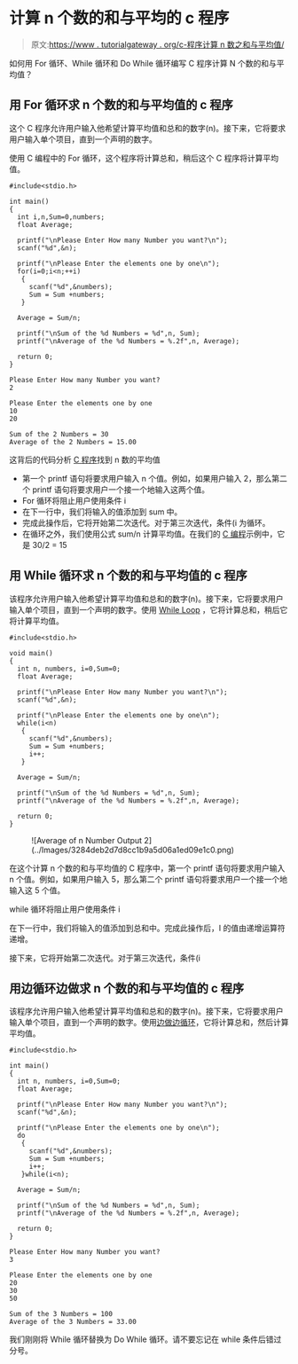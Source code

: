 # 计算 n 个数的和与平均的 c 程序

> 原文:[https://www . tutorialgateway . org/c-程序计算 n 数之和与平均值/](https://www.tutorialgateway.org/c-program-to-calculate-the-sum-and-average-of-n-number/)

如何用 For 循环、While 循环和 Do While 循环编写 C 程序计算 N 个数的和与平均值？

## 用 For 循环求 n 个数的和与平均值的 c 程序

这个 C 程序允许用户输入他希望计算平均值和总和的数字(n)。接下来，它将要求用户输入单个项目，直到一个声明的数字。

使用 C 编程中的 For 循环，这个程序将计算总和，稍后这个 C 程序将计算平均值。

```
#include<stdio.h>

int main()
{
  int i,n,Sum=0,numbers;
  float Average;

  printf("\nPlease Enter How many Number you want?\n");
  scanf("%d",&n);

  printf("\nPlease Enter the elements one by one\n");
  for(i=0;i<n;++i)
   {
     scanf("%d",&numbers);
     Sum = Sum +numbers;
   }

  Average = Sum/n;

  printf("\nSum of the %d Numbers = %d",n, Sum);
  printf("\nAverage of the %d Numbers = %.2f",n, Average);

  return 0;
}
```

```
Please Enter How many Number you want?
2

Please Enter the elements one by one
10
20

Sum of the 2 Numbers = 30
Average of the 2 Numbers = 15.00
```

这背后的代码分析 [C 程序](https://www.tutorialgateway.org/c-programming-examples/)找到 n 数的平均值

*   第一个 printf 语句将要求用户输入 n 个值。例如，如果用户输入 2，那么第二个 printf 语句将要求用户一个接一个地输入这两个值。
*   For 循环将阻止用户使用条件 i
*   在下一行中，我们将输入的值添加到 sum 中。
*   完成此操作后，它将开始第二次迭代。对于第三次迭代，条件(i <n will="" fail="" so="" it="" exit="" from="" the="" href="https://www.tutorialgateway.org/for-loop-in-c-programming/">为循环。</n>
*   在循环之外，我们使用公式 sum/n 计算平均值。在我们的 [C 编程](https://www.tutorialgateway.org/c-programming/)示例中，它是 30/2 = 15

## 用 While 循环求 n 个数的和与平均值的 c 程序

该程序允许用户输入他希望计算平均值和总和的数字(n)。接下来，它将要求用户输入单个项目，直到一个声明的数字。使用 [While Loop](https://www.tutorialgateway.org/while-loop-in-c/) ，它将计算总和，稍后它将计算平均值。

```
#include<stdio.h>

void main()
{
  int n, numbers, i=0,Sum=0;
  float Average;

  printf("\nPlease Enter How many Number you want?\n");
  scanf("%d",&n);

  printf("\nPlease Enter the elements one by one\n");
  while(i<n)
   {
     scanf("%d",&numbers);
     Sum = Sum +numbers;
     i++;
   }

  Average = Sum/n;

  printf("\nSum of the %d Numbers = %d",n, Sum);
  printf("\nAverage of the %d Numbers = %.2f",n, Average);

  return 0;
}

```

<figure class="wp-block-image size-large">![Average of n Number Output 2](../Images/3284deb2d7d8cc1b9a5d06a1ed09e1c0.png)</figure>

在这个计算 n 个数的和与平均值的 C 程序中，第一个 printf 语句将要求用户输入 n 个值。例如，如果用户输入 5，那么第二个 printf 语句将要求用户一个接一个地输入这 5 个值。

while 循环将阻止用户使用条件 i

在下一行中，我们将输入的值添加到总和中。完成此操作后，I 的值由递增运算符递增。

接下来，它将开始第二次迭代。对于第三次迭代，条件(i

## 用边循环边做求 n 个数的和与平均值的 c 程序

该程序允许用户输入他希望计算平均值和总和的数字(n)。接下来，它将要求用户输入单个项目，直到一个声明的数字。使用[边做边循环](https://www.tutorialgateway.org/do-while-loop-in-c/)，它将计算总和，然后计算平均值。

```
#include<stdio.h>

int main()
{
  int n, numbers, i=0,Sum=0;
  float Average;

  printf("\nPlease Enter How many Number you want?\n");
  scanf("%d",&n);

  printf("\nPlease Enter the elements one by one\n");
  do
   {
     scanf("%d",&numbers);
     Sum = Sum +numbers;
     i++;
   }while(i<n);

  Average = Sum/n;

  printf("\nSum of the %d Numbers = %d",n, Sum);
  printf("\nAverage of the %d Numbers = %.2f",n, Average);

  return 0;
}
```

```
Please Enter How many Number you want?
3

Please Enter the elements one by one
20
30
50

Sum of the 3 Numbers = 100
Average of the 3 Numbers = 33.00
```

我们刚刚将 While 循环替换为 Do While 循环。请不要忘记在 while 条件后错过分号。